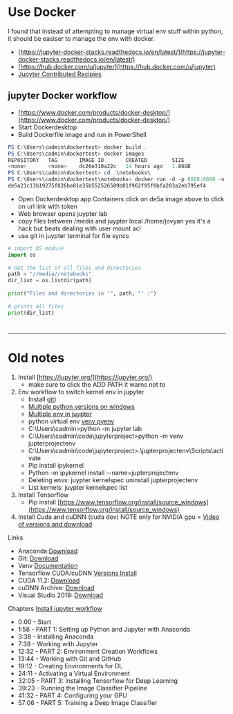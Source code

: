
# Use Docker
I found that instead of attempting to manage virtual env stuff within python, it should be easiser to manage the env with docker.

- [https://jupyter-docker-stacks.readthedocs.io/en/latest/](https://jupyter-docker-stacks.readthedocs.io/en/latest/)
- [https://hub.docker.com/u/jupyter](https://hub.docker.com/u/jupyter)
- [Jupyter Contributed Recipies](https://jupyter-docker-stacks.readthedocs.io/en/latest/using/recipes.html)

## jupyter Docker workflow
- [https://www.docker.com/products/docker-desktop/](https://www.docker.com/products/docker-desktop/)
- Start Dockerdesktop
- Build Dockerfile image and run in PowerShell
```powershell
PS C:\Users\cadmin\dockertest> docker build .
PS C:\Users\cadmin\dockertest> docker images
REPOSITORY   TAG       IMAGE ID       CREATED        SIZE
<none>       <none>    dc26e310a22c   14 hours ago   1.86GB
PS C:\Users\cadmin\dockertest> cd .\notebooks\
PS C:\Users\cadmin\dockertest\notebooks> docker run -d -p 8888:8888 -v ${PWD}:/media dc26
de5a23c13b19275f826be81e35b552526589b01f962f95f0bfa203a2eb795ef4
```
- Open Dockerdesktop app Containers click on de5a image above to click on url link with token
- Web browser opens juypter lab
- copy files between /media and juypter local /home/jovyan yes it's a hack but beats dealing with user mount acl
- use git in juypter terminal for file syncs
```python
# import OS module
import os
 
# Get the list of all files and directories
path = "//media//notebooks"
dir_list = os.listdir(path)
 
print("Files and directories in '", path, "' :")
 
# prints all files
print(dir_list)
```
#

---

# Old notes
1. Install [https://jupyter.org/](https://jupyter.org/)
    - make sure to click the ADD PATH it warns not to
2. Env workflow to switch kernel env in jupyter
    - Install [git](https://git-scm.com/downloads))
    - [Multiple python versions on windows](https://levelup.gitconnected.com/how-to-install-and-manage-multiple-python-versions-on-windows-10-c90098d7ba5a)
    - [Multiple env in juypter](https://levelup.gitconnected.com/how-to-install-virtual-environments-in-jupyter-notebook-in-windows-10-5c189856479)
    - python virtual env [venv pyenv](https://www.freecodecamp.org/news/manage-multiple-python-versions-and-virtual-environments-venv-pyenv-pyvenv-a29fb00c296f/)
    - C:\Users\cadmin>python -m jupyter lab
    - C:\Users\cadmin\code\jupyterproject>python -m venv jupterprojectenv
    - C:\Users\cadmin\code\jupyterproject>.\jupterprojectenv\Scripts\activate
    - Pip install ipykernel
    - Python -m ipykernel install --name=jupterprojectenv
    - Deleting envs: juypter kernelspec uninstall jupterprojectenv
    - List kernels: juypter kernelspec list
3. Install Tensorflow
    - Pip install  [https://www.tensorflow.org/install/source_windows](https://www.tensorflow.org/install/source_windows)
4. Install Cuda and cuDNN (cuda dev) NOTE only for NVIDIA gpu
    = [Video of versions and download](https://youtu.be/19LQRx78QVU?t=2646)

Links
- Anaconda:[Download](https://www.anaconda.com/products/distribution)
- Git: [Download](https://git-scm.com/downloads)
- Venv [Documentation](https://docs.python.org/3/library/venv.html)
- Tensorflow CUDA/cuDNN [Versions  Install](https://www.tensorflow.org/install)
- CUDA 11.2:  [Download](https://developer.nvidia.com)
- cuDNN Archive: [Download](https://developer.nvidia.com)
- Visual Studio 2019: [Download](https://visualstudio.microsoft.com/vs/older-downloads/)

Chapters [Install jupyter workflow](https://www.youtube.com/watch?v=19LQRx78QVU)

- 0:00 - Start
- 1:58 - PART 1: Setting up Python and Jupyter with Anaconda
- 3:38 - Installing Anaconda
- 7:38 - Working with Jupyter
- 12:32 - PART 2: Environment Creation Workflows
- 13:44 - Working with Git and GitHub
- 19:12 - Creating Environments for DL
- 24:11 - Activating a Virtual Environment
- 32:05 - PART 3: Installing Tensorflow for Deep Learning
- 39:23 - Running the Image Classifier Pipeline
- 41:32 - PART 4: Configuring your GPU
- 57:06 - PART 5: Training a Deep Image Classifier
